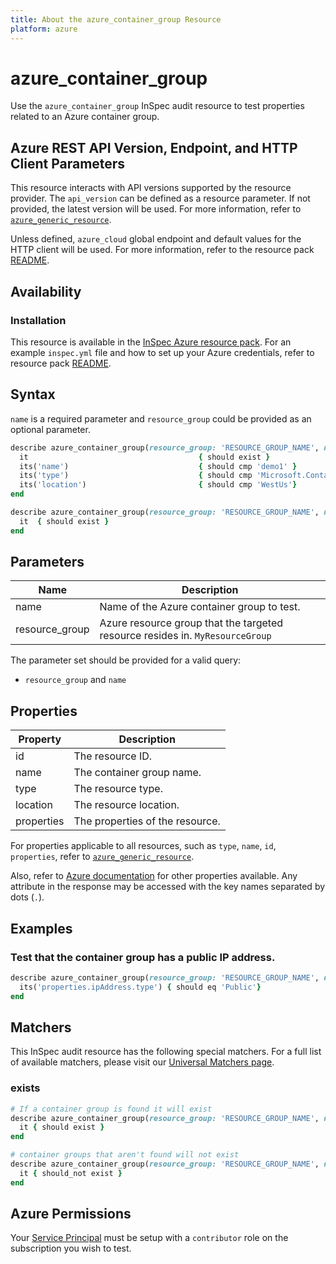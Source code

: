 ```yaml
---
title: About the azure_container_group Resource
platform: azure
---
```


# azure_container_group

Use the `azure_container_group` InSpec audit resource to test properties related to an Azure container group.

## Azure REST API Version, Endpoint, and HTTP Client Parameters

This resource interacts with API versions supported by the resource provider.
The `api_version` can be defined as a resource parameter.
If not provided, the latest version will be used.
For more information, refer to [`azure_generic_resource`](azure_generic_resource.md).

Unless defined, `azure_cloud` global endpoint and default values for the HTTP client will be used.
For more information, refer to the resource pack [README](../../README.md).

## Availability

### Installation

This resource is available in the [InSpec Azure resource pack](https://github.com/inspec/inspec-azure).
For an example `inspec.yml` file and how to set up your Azure credentials, refer to resource pack [README](../../README.md#Service-Principal).

## Syntax

`name` is a required parameter and `resource_group` could be provided as an optional parameter.

```ruby
describe azure_container_group(resource_group: 'RESOURCE_GROUP_NAME', name: 'CONTAINER_GROUP_NAME') do
  it                                      { should exist }
  its('name')                             { should cmp 'demo1' }
  its('type')                             { should cmp 'Microsoft.ContainerInstance/containerGroups' }
  its('location')                         { should cmp 'WestUs'}
end
```

```ruby
describe azure_container_group(resource_group: 'RESOURCE_GROUP_NAME', name: 'CONTAINER_GROUP_NAME') do
  it  { should exist }
end
```
## Parameters

| Name           | Description                                                                      |
|----------------|----------------------------------------------------------------------------------|
| name           | Name of the Azure container group to test.                                      |
| resource_group | Azure resource group that the targeted resource resides in. `MyResourceGroup`|

The parameter set should be provided for a valid query:
- `resource_group` and `name`

## Properties

| Property                      | Description                                                      |
|-------------------------------|------------------------------------------------------------------|
| id                            | The resource ID.                                                     |
| name                          | The container group name.                                            |
| type                          | The resource type.                                                   |
| location                      | The resource location.                                           |
| properties                    | The properties of the resource.                                  |


For properties applicable to all resources, such as `type`, `name`, `id`, `properties`, refer to [`azure_generic_resource`](azure_generic_resource.md#properties).

Also, refer to [Azure documentation](https://docs.microsoft.com/en-us/rest/api/container-instances/container-groups/get) for other properties available.
Any attribute in the response may be accessed with the key names separated by dots (`.`).

## Examples

### Test that the container group has a public IP address.

```ruby
describe azure_container_group(resource_group: 'RESOURCE_GROUP_NAME', name: 'CONTAINER_GROUP_NAME') do
  its('properties.ipAddress.type') { should eq 'Public'}
end
```

## Matchers

This InSpec audit resource has the following special matchers. For a full list of available matchers, please visit our [Universal Matchers page](/inspec/matchers/).

### exists

```ruby
# If a container group is found it will exist
describe azure_container_group(resource_group: 'RESOURCE_GROUP_NAME', name: 'CONTAINER_GROUP_NAME') do
  it { should exist }
end

# container groups that aren't found will not exist
describe azure_container_group(resource_group: 'RESOURCE_GROUP_NAME', name: 'CONTAINER_GROUP_NAME') do
  it { should_not exist }
end
```

## Azure Permissions

Your [Service Principal](https://docs.microsoft.com/en-us/azure/azure-resource-manager/resource-group-create-service-principal-portal) must be setup with a `contributor` role on the subscription you wish to test.
